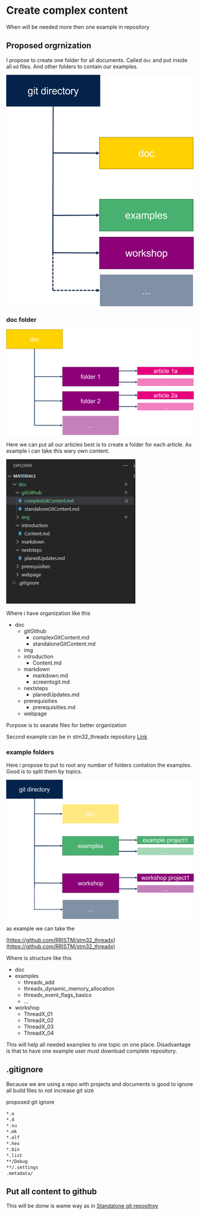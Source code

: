 # Create complex content

When will be needed more then one example in repository

## Proposed orgrnization

I propose to create one folder for all documents. Called `doc` and put inside all `md` files. And other folders to contain our examples.

![organization](./../img/011.png)

### doc folder

![doc folder](./../img/012.png)

Here we can put all our articles best is to create a folder for each article. As example i can take this wary own content. 

![vs doc](./../img/014.png)

Where i have organization like this

* doc
  * gitGithub
    * complexGitContent.md
    * standaloneGitContent.md
  * img
  * introduction
    * Content.md
  * markdown
    * markdown.md
    * screentogit.md
  * nextsteps
    * planedUpdates.md
  * prerequisities
    * prerequisities.md
  * webpage

Purpose is to searate files for better organization

Second example can be in stm32_threadx repository [Link](https://github.com/RRISTM/stm32_threadx/tree/master/doc)

### example folders

Here i propose to put to root any number of folders contation the examples. Good is to split them by topics. 

![folders](./../img/013.png)

as example we can take the 

[https://github.com/RRISTM/stm32_threadx](https://github.com/RRISTM/stm32_threadx)

Where is structure like this

* doc
* examples
  * threadx_add
  * threadx_dynamic_memory_allocation
  * threadx_event_flags_basics
  * ...
* workshop
  * ThreadX_01
  * ThreadX_02
  * ThreadX_03
  * ThreadX_04

This will help all needed examples to one topic on one place. 
Disadvantage is that to have one example user must download complete repository. 

## .gitignore

Because we are using a repo with projects and documents is good to ignore all build files to not increase git size 

proposed git ignore

```
*.o
*.d
*.su
*.mk
*.elf
*.hex
*.bin
*.list
**/Debug
**/.settings
.metadata/
```

## Put all content to github

This will be donw is wame way as in [Standalone git repositroy](./standaloneGitContent.md)
